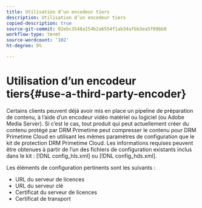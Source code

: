 ```yaml
---
title: Utilisation d’un encodeur tiers
description: Utilisation d’un encodeur tiers
copied-description: true
source-git-commit: 02ebc3548a254b2a6554f1ab34afbb3ea5f09bb8
workflow-type: tm+mt
source-wordcount: '102'
ht-degree: 0%

---
```


# Utilisation d’un encodeur tiers{#use-a-third-party-encoder}

Certains clients peuvent déjà avoir mis en place un pipeline de préparation de contenu, à l’aide d’un encodeur vidéo matériel ou logiciel (ou Adobe Media Server). Si c’est le cas, tout produit qui peut actuellement créer du contenu protégé par DRM Primetime peut compresser le contenu pour DRM Primetime Cloud en utilisant les mêmes paramètres de configuration que le kit de protection DRM Primetime Cloud. Les informations requises peuvent être obtenues à partir de l’un des fichiers de configuration existants inclus dans le kit : [!DNL config_hls.xml] ou [!DNL config_hds.xml].

Les éléments de configuration pertinents sont les suivants :

* URL du serveur de licences
* URL du serveur clé
* Certificat du serveur de licences
* Certificat de transport
